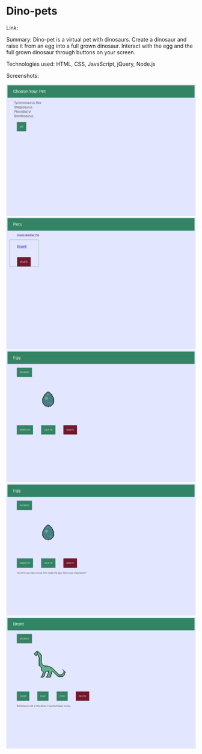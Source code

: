# Dino-pets

Link: 

Summary: Dino-pet is a virtual pet with dinosaurs. Create a dinosaur and raise it from an egg into a full grown dinosaur. Interact with
the egg and the full grown dinosaur through buttons on your screen. 

Technologies used: HTML, CSS, JavaScript, jQuery, Node.js

Screenshots:

![Create a pet page](Screenshot_Dino_Pets.png)
![Pets page](Screenshot_Dino_Pets(1).png)
![Egg page 1](Screenshot_Dino_Pets(2).png)
![Egg page 2](Screenshot_Dino_Pets(3).png)
![Pet page](Screenshot_Dino_Pets(4).png)
